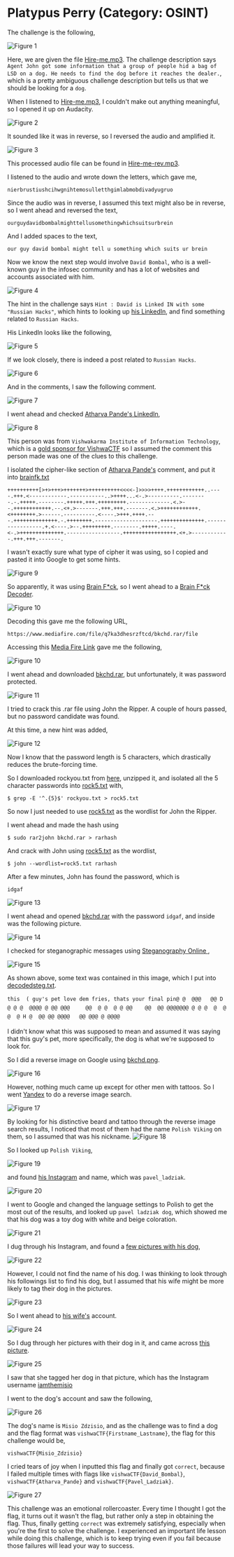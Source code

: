 # Platypus Perry (Category: OSINT)
The challenge is the following,

![Figure 1](img/challenge.png) 


Here, we are given the file [Hire-me.mp3](./files/Hire-me.mp3). 
The challenge description says `Agent John got some information that a group of people hid a bag of LSD on a dog. He needs to find the dog before it reaches the dealer.`, which is a pretty ambiguous challenge description but tells us that we should be looking for a `dog`.



When I listened to [Hire-me.mp3](./files/Hire-me.mp3), I couldn't make out anything meaningful, so I opened it up on Audacity.

![Figure 2](img/audio1.png) 

It sounded like it was in reverse, so I reversed the audio and amplified it.

![Figure 3](img/audio2.png) 

This processed audio file can be found in [Hire-me-rev.mp3](./files/Hire-me-rev.mp3). 

I listened to the audio and wrote down the letters, which gave me,

`nierbrustiushcihwgnihtemosulletthgimlabmobdivadyugruo`

Since the audio was in reverse, I assumed this text might also be in reverse, so I went ahead and reversed the text,

`ourguydavidbombalmighttellusomethingwhichsuitsurbrein`

And I added spaces to the text,

`our guy david bombal might tell u something which suits ur brein`

Now we know the next step would involve `David Bombal`, who is a well-known guy in the infosec community and has a lot of websites and accounts associated with him.

![Figure 4](img/bombal.png) 


The hint in the challenge says `Hint : David is Linked IN with some "Russian Hacks"`, which hints to looking up [his LinkedIn](https://www.linkedin.com/in/davidbombal/), and find something related to `Russian Hacks`.

His LinkedIn looks like the following,

![Figure 5](img/linkedin.png) 

If we look closely, there is indeed a post related to `Russian Hacks`.

![Figure 6](img/russia.png) 

And in the comments, I saw the following comment.

![Figure 7](img/comment.png) 


I went ahead and checked [Atharva Pande's LinkedIn](https://www.linkedin.com/in/atharva-pande-277b58206/),


![Figure 8](img/link.png) 

This person was from `Vishwakarma Institute of Information Technology`, which is a [gold sponsor for VishwaCTF](https://ctftime.org/event/1548) so I assumed the comment this person made was one of the clues to this challenge.

I isolated the cipher-like section of [Atharva Pande's](https://www.linkedin.com/in/atharva-pande-277b58206/) comment, and put it into [brainfk.txt](./files/brainfk.txt)

```
++++++++++[>+>+++>+++++++>++++++++++<<<<-]>>>>++++.++++++++++++..----.+++.<------------.-----------..>++++...<-.>----------.--------.-.+++++.--------.+++++.+++.+++++++++.-------------.<.>--.++++++++++++.--.<+.>-------.+++.+++.-------.<.>++++++++++++.<++++++++.>------.----------.<----.>+++.++++.---.++++++++++++++.-.++++++++.--------------------.++++++++++++++.-----------------.+.<----.>--.+++++++++.--------.+++++.----.<-.>++++++++++++++.-----------------.+++++++++++++++++.<+.>------------.+++.+++.-------.
```



I wasn't exactly sure what type of cipher it was using, so I copied and pasted it into Google to get some hints.

![Figure 9](img/brainf.png) 

So apparently, it was using [Brain F*ck](https://en.wikipedia.org/wiki/Brainfuck), so I went ahead to a [Brain F*ck Decoder](https://www.dcode.fr/brainfuck-language).


![Figure 10](img/braindecode.png) 

Decoding this gave me the following URL,

`https://www.mediafire.com/file/q7ka3dhesrzftcd/bkchd.rar/file`

Accessing this [Media Fire Link](https://www.mediafire.com/file/q7ka3dhesrzftcd/bkchd.rar/file) gave me the following,

![Figure 10](img/rar.png) 

I went ahead and downloaded [bkchd.rar](./files/bkchd.rar), but unfortunately, it was password protected.

![Figure 11](img/password.png) 

I tried to crack this .rar file using John the Ripper. A couple of hours passed, but no password candidate was found. 

At this time, a new hint was added,

![Figure 12](img/hint.png) 

Now I know that the password length is 5 characters, which drastically reduces the brute-forcing time.

So I downloaded rockyou.txt from [here](https://github.com/praetorian-inc/Hob0Rules/blob/master/wordlists/rockyou.txt.gz), unzipped it, and isolated all the 5 character passwords into [rock5.txt](./files/rock5.txt) with,

`$ grep -E '^.{5}$' rockyou.txt > rock5.txt`


So now I just needed to use [rock5.txt](./files/rock5.txt) as the wordlist for John the Ripper. 

I went ahead and made the hash using

`$ sudo rar2john bkchd.rar > rarhash`


And crack with John using [rock5.txt](./files/rock5.txt) as the wordlist,

`$ john --wordlist=rock5.txt rarhash `

After a few minutes, John has found the password, which is 

`idgaf`

![Figure 13](img/john.png) 


I went ahead and opened [bkchd.rar](./files/bkchd.rar) with the password `idgaf`, and inside was the following picture. 

![Figure 14](files/bkchd.png) 


I checked for steganographic messages using [Steganography Online
](https://stylesuxx.github.io/steganography/), 

![Figure 15](img/steg.png) 

As shown above, some text was contained in this image, which I put into [decodedsteg.txt](./files/decodedsteg.txt). 

```
this  ( guy's pet love dem fries, thats your final pin@ @  @@@   @@ D @ @ @  @@@@ @ @@ @@@     @@  @ @  @ @ @@    @@  @@ @@@@@@@ @ @ @  @  @ @  @ H @  @@ @@ @@@@   @@ @@@ @ @@@@
```

I didn't know what this was supposed to mean and assumed it was saying that this guy's pet, more specifically, the dog is what we're supposed to look for.

So I did a reverse image on Google using [bkchd.png](./files/bkchd.png).

![Figure 16](img/rev.png) 

However, nothing much came up except for other men with tattoos. So I went [Yandex](https://yandex.com/images/) to do a reverse image search.

![Figure 17](img/yandex.png) 


By looking for his distinctive beard and tattoo through the reverse image search results, I noticed that most of them had the name `Polish Viking` on them, so I assumed that was his nickname.
![Figure 18](img/yandex2.png) 

So I looked up `Polish Viking`,


![Figure 19](img/polish.png) 


and found [his Instagram](https://www.instagram.com/pavel_ladziak/) and name, which was `pavel_ladziak`.

![Figure 20](img/pavel.png) 



I went to Google and changed the language settings to Polish to get the most out of the results, and looked up `pavel ladziak dog`, which showed me that his dog was a toy dog with white and beige coloration. 

![Figure 21](img/paveldog.png) 


I dug through his Instagram, and found a [few pictures with his dog](https://www.instagram.com/p/COQt4rkB5oa/),

![Figure 22](img/paveldog2.png) 

However, I could not find the name of his dog. I was thinking to look through his followings list to find his dog, but I assumed that his wife might be more likely to tag their dog in the pictures.


![Figure 23](img/wife.png) 

So I went ahead to [his wife's](https://www.instagram.com/natalia.ziecina/) account.


![Figure 24](img/natalia.png) 


So I dug through her pictures with their dog in it, and came across [this picture](https://www.instagram.com/p/CPbQ_mjrKGI/).


![Figure 25](img/dogwalk.png) 


I saw that she tagged her dog in that picture, which has the Instagram username [iamthemisio](https://www.instagram.com/iamthemisio/)



I went to the dog's account and saw the following,


![Figure 26](img/misio.png) 

The dog's name is `Misio Zdzisio`, and as the challenge was to find a dog and the flag format was `vishwaCTF{Firstname_Lastname}`, the flag for this challenge would be,

 `vishwaCTF{Misio_Zdzisio}`


I cried tears of joy when I inputted this flag and finally got `correct`, because I failed multiple times with flags like `vishwaCTF{David_Bombal}`, `vishwaCTF{Atharva_Pande}` and  `vishwaCTF{Pavel_Ladziak}`. 

![Figure 27](img/correct.png) 

This challenge was an emotional rollercoaster. Every time I thought I got the flag, it turns out it wasn't the flag, but rather only a step in obtaining the flag. Thus, finally getting `correct` was extremely satisfying, especially when you're the first to solve the challenge. I experienced an important life lesson while doing this challenge, which is to keep trying even if you fail because those failures will lead your way to success.

